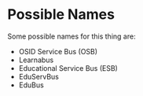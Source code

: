 # Possible Names #

Some possible names for this thing are:

  * OSID Service Bus (OSB)
  * Learnabus
  * Educational Service Bus (ESB)
  * EduServBus
  * EduBus